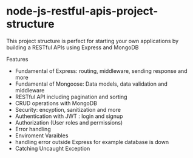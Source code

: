 # node-js-restful-apis-project-structure
This project structure is perfect for starting your own applications by building a RESTful APIs using Express and MongoDB

Features
- Fundamental of Express: routing, middleware, sending response and more
- Fundamental of Mongoose: Data models, data validation and middleware
- RESTful API including pagination and sorting
- CRUD operations with MongoDB
- Security: encyption, sanitization and more
- Authentication with JWT : login and signup
- Authorization (User roles and permissions)
- Error handling
- Enviroment Varaibles
- handling error outside Express for example database is down
- Catching Uncaught Exception

